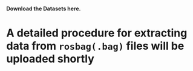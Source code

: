 #### Download the Datasets here.

# A detailed procedure for extracting data from `rosbag(.bag)` files will be uploaded shortly
